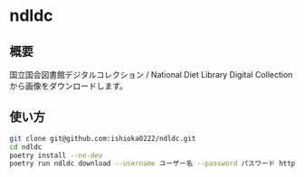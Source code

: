 # ndldc

## 概要

国立国会図書館デジタルコレクション / National Diet Library Digital Collectionから画像をダウンロードします。

## 使い方

```bash
git clone git@github.com:ishioka0222/ndldc.git
cd ndldc
poetry install --no-dev
poetry run ndldc download --username ユーザー名 --password パスワード https://dl.ndl.go.jp/info:ndljp/pid/1371110
```
